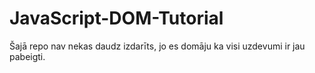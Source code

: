 # JavaScript-DOM-Tutorial
Šajā repo nav nekas daudz izdarīts, jo es domāju ka visi uzdevumi ir jau pabeigti.
